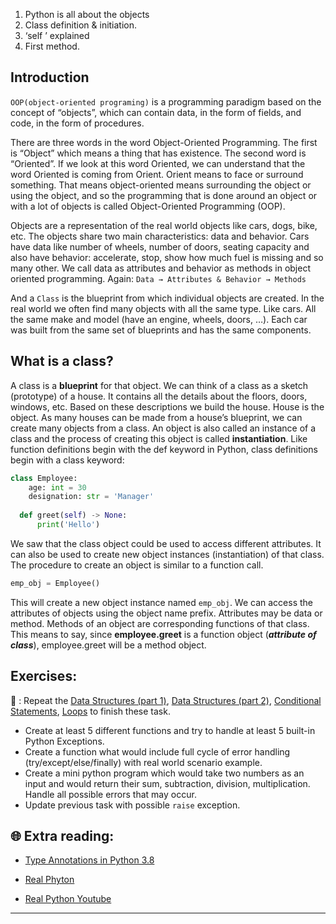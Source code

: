 1. Python is all about the objects
1. Class definition & initiation. 
1. ‘self ’ explained
1. First method.

## Introduction 
`OOP(object-oriented programing)` is a programming paradigm based on the concept of “objects”, which can contain data, in the form of fields, and code, in the form of procedures.

There are three words in the word Object-Oriented Programming.
The first is “Object” which means a thing that has existence. The second word is “Oriented”. If we look at this word Oriented, we can understand that the word Oriented is coming from Orient. Orient means to face or surround something. That means object-oriented means surrounding the object or using the object, and so the programming that is done around an object or with a lot of objects is called Object-Oriented Programming (OOP).

Objects are a representation of the real world objects like cars, dogs, bike, etc. The objects share two main characteristics: data and behavior.
Cars have data like number of wheels, number of doors, seating capacity and also have behavior: accelerate, stop, show how much fuel is missing and so many other.
We call data as attributes and behavior as methods in object oriented programming. Again:
`Data → Attributes & Behavior → Methods`

And a `Class` is the blueprint from which individual objects are created. In the real world we often find many objects with all the same type. Like cars. All the same make and model (have an engine, wheels, doors, …). Each car was built from the same set of blueprints and has the same components.

## What is a class?
A class is a **blueprint** for that object.
We can think of a class as a sketch (prototype) of a house. It contains all the details about the floors, doors, windows, etc. Based on these descriptions we build the house. House is the object.
As many houses can be made from a house’s blueprint, we can create many objects from a class. An object is also called an instance of a class and the process of creating this object is called **instantiation**.
Like function definitions begin with the def keyword in Python, class definitions begin with a class keyword:
```python
class Employee:
    age: int = 30
    designation: str = 'Manager'
    
  def greet(self) -> None:
      print('Hello')
```
We saw that the class object could be used to access different attributes.
It can also be used to create new object instances (instantiation) of that class. The procedure to create an object is similar to a function call.

```python
emp_obj = Employee()
```
This will create a new object instance named `emp_obj`. We can access the attributes of objects using the object name prefix.
Attributes may be data or method. Methods of an object are corresponding functions of that class.
This means to say, since **employee.greet** is a function object (_**attribute of class**_), employee.greet will be a method object.

## Exercises: 
🧠 : Repeat the [Data Structures (part 1)](https://github.com/CodeAcademy-Online/python-new-material/wiki/Lesson-3:-Data-Structures-(Part-1)), [Data Structures (part 2)](https://github.com/CodeAcademy-Online/python-new-material/wiki/Lesson-5:-Data-Structures-(Part-2)), [Conditional Statements](https://github.com/CodeAcademy-Online/python-new-material/wiki/Lesson-6:-Conditional-Statements), [Loops](https://github.com/CodeAcademy-Online/python-new-material/wiki/Lesson-8:-Loops) to finish these task.
* Create at least 5 different functions and try to handle at least 5 built-in Python Exceptions.
* Create a function what would include full cycle of error handling (try/except/else/finally) with real world scenario example.
* Create a mini python program which would take two numbers as an input and would return their sum, subtraction, division, multiplication. Handle all possible errors that may occur.  
* Update previous task with possible `raise` exception.


## 🌐  Extra reading:

* [Type Annotations in Python 3.8](https://medium.com/analytics-vidhya/type-annotations-in-python-3-8-3b401384403d)

* [Real Phyton](https://realpython.com/defining-your-own-python-function/)

* [Real Python Youtube](https://www.youtube.com/watch?v=Q93bwyZoXk0)
***
